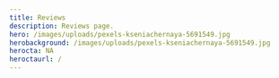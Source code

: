 ```yaml
---
title: Reviews
description: Reviews page.
hero: /images/uploads/pexels-kseniachernaya-5691549.jpg
herobackground: /images/uploads/pexels-kseniachernaya-5691549.jpg
herocta: NA
heroctaurl: /
---
```

